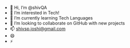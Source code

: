 - 👋 Hi, I’m @shivQA
- 👀 I’m interested in Tech!
- 🌱 I’m currently learning Tech Languages
- 💞️ I’m looking to collaborate on GitHub with new projects 
- 📫 shivsp.joshi@gmail.com
- 😄 
- ⚡ 

<!---
shivQA/shivQA is a ✨ special ✨ repository because its `README.md` (this file) appears on your GitHub profile.
You can click the Preview link to take a look at your changes.
--->
